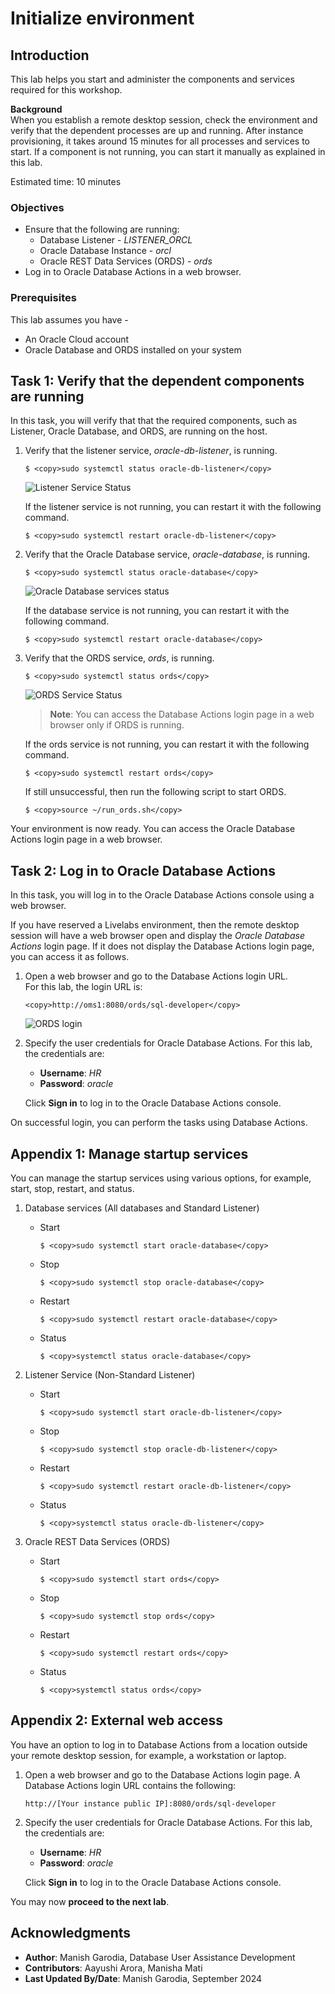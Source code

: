 # Initialize environment

## Introduction

This lab helps you start and administer the components and services required for this workshop. 

**Background**   
When you establish a remote desktop session, check the environment and verify that the dependent processes are up and running. After instance provisioning, it takes around 15 minutes for all processes and services to start. If a component is not running, you can start it manually as explained in this lab. 

Estimated time: 10 minutes

### Objectives

 - Ensure that the following are running:
	- Database Listener - *LISTENER_ORCL*
	- Oracle Database Instance - *orcl*
	- Oracle REST Data Services (ORDS) - *ords*
 - Log in to Oracle Database Actions in a web browser.

### Prerequisites

This lab assumes you have -
 - An Oracle Cloud account
 - Oracle Database and ORDS installed on your system

## Task 1: Verify that the dependent components are running

In this task, you will verify that that the required components, such as Listener, Oracle Database, and ORDS, are running on the host. 

1. 	Verify that the listener service, *oracle-db-listener*, is running.

    ```
    $ <copy>sudo systemctl status oracle-db-listener</copy>
    ```

    ![Listener Service Status](./images/listener-service-status.png " ")

	If the listener service is not running, you can restart it with the following command. 

    ```
    $ <copy>sudo systemctl restart oracle-db-listener</copy>
    ```

1. 	Verify that the Oracle Database service, *oracle-database*, is running.

    ```
    $ <copy>sudo systemctl status oracle-database</copy>
    ```

    ![Oracle Database services status](./images/db-service-status.png " ")

	If the database service is not running, you can restart it with the following command. 

    ```
    $ <copy>sudo systemctl restart oracle-database</copy>
    ```

1. 	Verify that the ORDS service, *ords*, is running.

    ```
    $ <copy>sudo systemctl status ords</copy>
    ```

    ![ORDS Service Status](./images/ords-service-status.png " ")

	> **Note**: You can access the Database Actions login page in a web browser only if ORDS is running. 

	If the ords service is not running, you can restart it with the following command. 

    ```
    $ <copy>sudo systemctl restart ords</copy>
    ```

	If still unsuccessful, then run the following script to start ORDS. 

    ```
    $ <copy>source ~/run_ords.sh</copy>
    ```

Your environment is now ready. You can access the Oracle Database Actions login page in a web browser.

## Task 2: Log in to Oracle Database Actions

In this task, you will log in to the Oracle Database Actions console using a web browser. 

If you have reserved a Livelabs environment, then the remote desktop session will have a web browser open and display the *Oracle Database Actions* login page. If it does not display the Database Actions login page, you can access it as follows. 

1. Open a web browser and go to the Database Actions login URL.   
	For this lab, the login URL is:

	```
	<copy>http://oms1:8080/ords/sql-developer</copy>
	```

    ![ORDS login](./images/ords-login.png " ")

1. Specify the user credentials for Oracle Database Actions. For this lab, the credentials are:

	- **Username**: *HR*
	- **Password**: *oracle*

	Click **Sign in** to log in to the Oracle Database Actions console. 

On successful login, you can perform the tasks using Database Actions.

## Appendix 1: Manage startup services

You can manage the startup services using various options, for example, start, stop, restart, and status.

1. Database services (All databases and Standard Listener)

    - Start

		```
		$ <copy>sudo systemctl start oracle-database</copy>
		```

    - Stop

		```
		$ <copy>sudo systemctl stop oracle-database</copy>
		```

    - Restart

		```
		$ <copy>sudo systemctl restart oracle-database</copy>
		```

    - Status

		```
		$ <copy>systemctl status oracle-database</copy>
		```

1. Listener Service (Non-Standard Listener)

    - Start

		```
		$ <copy>sudo systemctl start oracle-db-listener</copy>
		```

    - Stop

		```
		$ <copy>sudo systemctl stop oracle-db-listener</copy>
		```

    - Restart

		```
		$ <copy>sudo systemctl restart oracle-db-listener</copy>
		```

    - Status

		```
		$ <copy>systemctl status oracle-db-listener</copy>
		```

1. Oracle REST Data Services (ORDS)

    - Start

		```
		$ <copy>sudo systemctl start ords</copy>
		```

    - Stop

		```
		$ <copy>sudo systemctl stop ords</copy>
		```

    - Restart

		```
		$ <copy>sudo systemctl restart ords</copy>
		```

    - Status

		```
		$ <copy>systemctl status ords</copy>
		```

## Appendix 2: External web access

You have an option to log in to Database Actions from a location outside your remote desktop session, for example, a workstation or laptop. 

1. Open a web browser and go to the Database Actions login page. A Database Actions login URL contains the following: 

    ```
    http://[Your instance public IP]:8080/ords/sql-developer
    ```

1. Specify the user credentials for Oracle Database Actions. For this lab, the credentials are:

	- **Username**: *HR*
	- **Password**: *oracle*

	Click **Sign in** to log in to the Oracle Database Actions console. 

You may now **proceed to the next lab**.

## Acknowledgments

 - **Author**: Manish Garodia, Database User Assistance Development
 - **Contributors**: Aayushi Arora, Manisha Mati
 - **Last Updated By/Date**: Manish Garodia, September 2024
